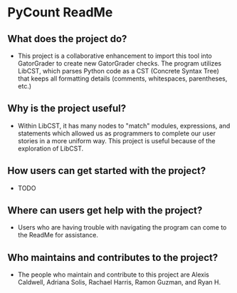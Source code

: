 # PyCount ReadMe

## What does the project do?

- This project is a collaborative enhancement to import this tool into GatorGrader
to create new GatorGrader checks. The program utilizes LibCST, which parses Python
code as a CST (Concrete Syntax Tree) that keeps all formatting details (comments,
whitespaces, parentheses, etc.)

## Why is the project useful?

- Within LibCST, it has many nodes to "match" modules, expressions, and
statements which allowed us as programmers to complete our user stories in a
more uniform way. This project is useful because of the exploration of LibCST.

## How users can get started with the project?

- TODO

## Where can users get help with the project?

- Users who are having trouble with navigating the program can come to the ReadMe
for assistance.

## Who maintains and contributes to the project?

- The people who maintain and contribute to this project are Alexis Caldwell,
Adriana Solis, Rachael Harris, Ramon Guzman,
and Ryan H.

